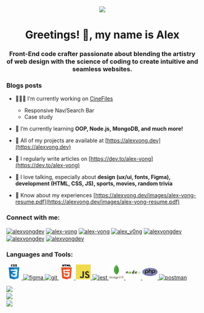 
<div id="header" align="center">
  <img src="https://i.pinimg.com/originals/cd/59/d6/cd59d626dc86397fe45080e6e9c7027d.gif" width="400"/>
  
  
</div>

<h1 align="center">Greetings! 👋, my name is Alex</h1>
<h3 align="center">Front-End code crafter passionate about blending the artistry of web design with the science of coding to create intuitive and seamless websites.</h3>


### Blogs posts
<!-- BLOG-POST-LIST:START -->
<!-- BLOG-POST-LIST:END -->

- 🧑🏻‍💻 I’m currently working on [CineFiles](https://alexvong.dev/modules/cinefiles/)
  - Responsive Nav/Search Bar
  - Case study

- 🌱 I’m currently learning **OOP, Node.js, MongoDB, and much more!**

- 📧 All of my projects are available at [https://alexvong.dev](https://alexvong.dev)

- 📝 I regularly write articles on [https://dev.to/alex-vong](https://dev.to/alex-vong)

- 💬 I love talking, especially about **design (ux/ui, fonts, Figma), development (HTML, CSS, JS), sports, movies, random trivia**

- 📄 Know about my experiences [https://alexvong.dev/images/alex-vong-resume.pdf](https://alexvong.dev/images/alex-vong-resume.pdf)


<h3 align="left">Connect with me:</h3>
<p align="left">
<a href="https://codepen.io/alexvongdev" target="blank"><img align="center" src="https://raw.githubusercontent.com/rahuldkjain/github-profile-readme-generator/master/src/images/icons/Social/codepen.svg" alt="alexvongdev" height="30" width="40" /></a>
<a href="https://dev.to/alex-vong" target="blank"><img align="center" src="https://raw.githubusercontent.com/rahuldkjain/github-profile-readme-generator/master/src/images/icons/Social/devto.svg" alt="alex-vong" height="30" width="40" /></a>
<a href="https://linkedin.com/in/alex-vong" target="blank"><img align="center" src="https://raw.githubusercontent.com/rahuldkjain/github-profile-readme-generator/master/src/images/icons/Social/linked-in-alt.svg" alt="alex-vong" height="30" width="40" /></a>
<a href="https://instagram.com/alex_v0ng" target="blank"><img align="center" src="https://raw.githubusercontent.com/rahuldkjain/github-profile-readme-generator/master/src/images/icons/Social/instagram.svg" alt="alex_v0ng" height="30" width="40" /></a>
<a href="https://hashnode.com/alexvongdev" target="blank"><img align="center" src="https://raw.githubusercontent.com/rahuldkjain/github-profile-readme-generator/master/src/images/icons/Social/hashnode.svg" alt="alexvongdev" height="30" width="40" /></a>
<a href="https://medium.com/alexvongdev" target="blank"><img align="center" src="https://raw.githubusercontent.com/rahuldkjain/github-profile-readme-generator/master/src/images/icons/Social/medium.svg" alt="alexvongdev" height="30" width="40" /></a>
<a href="https://www.codechef.com/users/alexvongdev" target="blank"><img align="center" src="https://cdn.jsdelivr.net/npm/simple-icons@3.1.0/icons/codechef.svg" alt="alexvongdev" height="30" width="40" /></a>
</p>


<h3 align="left">Languages and Tools:</h3>
<p align="left"> <a href="https://www.w3schools.com/css/" target="_blank" rel="noreferrer"> <img src="https://raw.githubusercontent.com/devicons/devicon/master/icons/css3/css3-original-wordmark.svg" alt="css3" width="40" height="40"/> </a> <a href="https://www.figma.com/" target="_blank" rel="noreferrer"> <img src="https://www.vectorlogo.zone/logos/figma/figma-icon.svg" alt="figma" width="40" height="40"/> </a> <a href="https://git-scm.com/" target="_blank" rel="noreferrer"> <img src="https://www.vectorlogo.zone/logos/git-scm/git-scm-icon.svg" alt="git" width="40" height="40"/> </a> <a href="https://www.w3.org/html/" target="_blank" rel="noreferrer"> <img src="https://raw.githubusercontent.com/devicons/devicon/master/icons/html5/html5-original-wordmark.svg" alt="html5" width="40" height="40"/> </a> <a href="https://developer.mozilla.org/en-US/docs/Web/JavaScript" target="_blank" rel="noreferrer"> <img src="https://raw.githubusercontent.com/devicons/devicon/master/icons/javascript/javascript-original.svg" alt="javascript" width="40" height="40"/> </a> <a href="https://jestjs.io" target="_blank" rel="noreferrer"> <img src="https://www.vectorlogo.zone/logos/jestjsio/jestjsio-icon.svg" alt="jest" width="40" height="40"/> </a> <a href="https://www.mongodb.com/" target="_blank" rel="noreferrer"> <img src="https://raw.githubusercontent.com/devicons/devicon/master/icons/mongodb/mongodb-original-wordmark.svg" alt="mongodb" width="40" height="40"/> </a> <a href="https://nodejs.org" target="_blank" rel="noreferrer"> <img src="https://raw.githubusercontent.com/devicons/devicon/master/icons/nodejs/nodejs-original-wordmark.svg" alt="nodejs" width="40" height="40"/> </a> <a href="https://www.php.net" target="_blank" rel="noreferrer"> <img src="https://raw.githubusercontent.com/devicons/devicon/master/icons/php/php-original.svg" alt="php" width="40" height="40"/> </a> <a href="https://postman.com" target="_blank" rel="noreferrer"> <img src="https://www.vectorlogo.zone/logos/getpostman/getpostman-icon.svg" alt="postman" width="40" height="40"/> </a> </p>

![](https://github-readme-stats.vercel.app/api?username=alex-vong&theme=onedark&hide_border=false&include_all_commits=false&count_private=false)<br/>
![](https://github-readme-streak-stats.herokuapp.com/?user=alex-vong&theme=onedark&hide_border=false)<br/>
![](https://github-readme-stats.vercel.app/api/top-langs/?username=alex-vong&theme=onedark&hide_border=false&include_all_commits=false&count_private=false&layout=compact)
